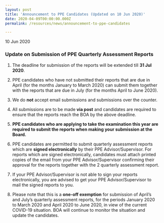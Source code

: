 ```yaml
---
layout: post
title: 'Announcement to PPE Candidates (Updated on 10 Jun 2020)'
date: 2020-04-09T00:00:00.000Z
permalink: /resources/news/announcement-to-ppe-candidates

---
```


10 Jun 2020

### **Update on Submission of PPE Quarterly Assessment Reports**

1.	The deadline for submission of the reports will be extended till **31 Jul 2020**. 

2.	PPE candidates who have not submitted their reports that are due in April (for the months January to March 2020) can submit them together with the reports that are due in July (for the months April to June 2020).

3.	We do **not** accept email submissions and submissions over the counter.

4.	All submissions are to be made **via post** and candidates are required to ensure that the reports reach the BOA by the above deadline.

5.	**PPE candidates who are applying to take the examination this year are required to submit the reports when making your submission at the Board.** 

6.	PPE candidates are permitted to submit quarterly assessment reports which are **signed electronically** by their PPE Advisor/Supervisor. For reports which are signed electronically, candidates must attach printed copies of the email from your PPE Advisor/Supervisor confirming their approval for the reports together with the 2 quarterly assessment report. 

7.	If your PPE Advisor/Supervisor is not able to sign your reports electronically, you are advised to get your PPE Advisor/Supervisor to mail the signed reports to you. 

8.	Please note that this is a **one-off exemption** for submission of April’s and July’s quarterly assessment reports, for the periods January 2020 to March 2020 and April 2020 to June 2020, in view of the current COVID-19 situation. BOA will continue to monitor the situation and update the candidates.  

  

